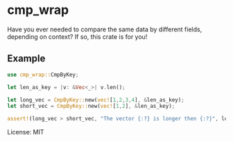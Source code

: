 # cmp_wrap


Have you ever needed to compare the same data by different fields, depending on context?
If so, this crate is for you!

## Example
```rust
use cmp_wrap::CmpByKey;

let len_as_key = |v: &Vec<_>| v.len();

let long_vec = CmpByKey::new(vec![1,2,3,4], &len_as_key);
let short_vec = CmpByKey::new(vec![1,2], &len_as_key);

assert!(long_vec > short_vec, "The vector {:?} is longer then {:?}", long_vec, short_vec);
```

License: MIT
